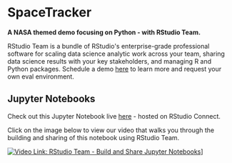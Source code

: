 # SpaceTracker
**A NASA themed demo focusing on Python - with RStudio Team.** 

RStudio Team is a bundle of RStudio's enterprise-grade professional software for scaling data science analytic work across your team, sharing data science results with your key stakeholders, and managing R and Python packages. Schedule a demo [here](https://www.rstudio.com/products/team/ 'RStudio Team page') to learn more and request your own eval environment.

## Jupyter Notebooks

Check out this Jupyter Notebook live [here](https://colorado.rstudio.com/rsc/space-tracker/space_tracker.html 'SpaceTracker Notebook') - hosted on RStudio Connect.

Click on the image below to view our video that walks you through the building and sharing of this notebook using RStudio Team.
  
[![Video Link: RStudio Team - Build and Share Jupyter Notebooks](https://img.youtube.com/vi/x8Wf8qXAGDI/0.jpg)](https://www.youtube.com/watch?x8Wf8qXAGDI)]
